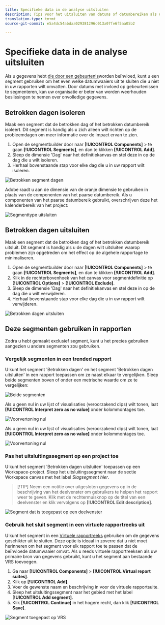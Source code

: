 ```yaml
---
title: Specifieke data in de analyse uitsluiten
description: Tips voor het uitsluiten van datums of datumbereiken als u deze niet wilt opnemen in rapporten.
translation-type: tm+mt
source-git-commit: e5a4dc54abdaa029381296c013a07fe6f5aa05b2

---
```



# Specifieke data in de analyse uitsluiten

Als u gegevens hebt [die door een gebeurtenis](overview.md)worden beïnvloed, kunt u een segment gebruiken om het even welke datumwaaiers uit te sluiten die u niet in uw rapporten wilt omvatten. Door datums met invloed op gebeurtenissen te segmenteren, kan uw organisatie er beter van worden weerhouden beslissingen te nemen over onvolledige gegevens.

## Betrokken dagen isoleren

Maak een segment dat de betrokken dag of het betrokken datumbereik isoleert. Dit segment is handig als u zich alleen wilt richten op de probleemdagen om meer informatie over de impact ervan te zien.

1. Open de segmentbuilder door naar **[!UICONTROL Components]** > te gaan **[!UICONTROL Segments]**, en dan te klikken **[!UICONTROL Add]**.
2. Sleep de dimensie &#39;Dag&#39; naar het definitiekanvas en stel deze in op de dag die u wilt isoleren.
3. Herhaal bovenstaande stap voor elke dag die u in uw rapport wilt isoleren.

![Betrokken segment dagen](assets/affected_days.jpg)

Adobe raadt u aan de dimensie van de oranje dimensie te gebruiken in plaats van de componenten van het paarse datumbereik. Als u componenten van het paarse datumbereik gebruikt, overschrijven deze het kalenderbereik van het project:

![Segmenttype uitsluiten](assets/exclude_segment_day_type.jpg)

## Betrokken dagen uitsluiten

Maak een segment dat de betrokken dag of het betrokken datumbereik uitsluit. Dit segment is handig als u de dagen wilt uitsluiten waarop problemen zijn opgetreden om het effect op de algehele rapportage te minimaliseren.

1. Open de segmentbuilder door naar **[!UICONTROL Components]** > te gaan **[!UICONTROL Segments]**, en dan te klikken **[!UICONTROL Add]**.
2. Klik in de rechterbovenhoek van het canvas voor segmentdefinitie op **[!UICONTROL Options]** > **[!UICONTROL Exclude]**.
3. Sleep de dimensie &#39;Dag&#39; naar het definitiekanvas en stel deze in op de dag die u wilt verwijderen.
4. Herhaal bovenstaande stap voor elke dag die u in uw rapport wilt verwijderen.

![Betrokken dagen uitsluiten](assets/exclude_affected_days.jpg)

## Deze segmenten gebruiken in rapporten

Zodra u hebt gemaakt exclusief segment, kunt u het precies gebruiken aangezien u andere segmenten zou gebruiken.

### Vergelijk segmenten in een trended rapport

U kunt het segment &#39;Betrokken dagen&#39; en het segment &#39;Betrokken dagen uitsluiten&#39; in een rapport toepassen om ze naast elkaar te vergelijken. Sleep beide segmenten boven of onder een metrische waarde om ze te vergelijken:

![Beide segmenten](assets/affected_and_exclude.png)

Als u geen nul in uw lijst of visualisaties (veroorzakend dips) wilt tonen, laat **[!UICONTROL Interpret zero as no value]** onder kolommontages toe.

![Voorvertoning nul](assets/interpret_zero.png)

Als u geen nul in uw lijst of visualisaties (veroorzakend dips) wilt tonen, laat **[!UICONTROL Interpret zero as no value]** onder kolommontages toe.

![Voorvertoning nul](assets/interpret_zero.png)

### Pas het uitsluitingssegment op een project toe

U kunt het segment &#39;Betrokken dagen uitsluiten&#39; toepassen op een Workspace-project. Sleep het uitsluitingssegment naar de sectie Workspace canvas met het label *Slagsegment hier*.

>[!TIP] Neem een notitie over uitgesloten gegevens op in de beschrijving van het deelvenster om gebruikers te helpen het rapport weer te geven. Klik met de rechtermuisknop op de titel van een deelvenster en klik vervolgens op **[!UICONTROL Edit description]**.

![Segment dat is toegepast op een deelvenster](assets/exclude_segment_panel.jpg)

### Gebruik het sluit segment in een virtuele rapportreeks uit

U kunt het segment in een [Virtuele rapportreeks](/help/components/vrs/vrs-about.md) gebruiken om de gegevens geschikter uit te sluiten. Deze optie is ideaal in zoverre dat u niet moet herinneren om het segment voor elk rapport toe te passen dat de beïnvloede datumwaaier omvat. Als u reeds virtuele rapportreeksen als uw primaire bron van gegevens gebruikt, kunt u het segment aan bestaande VRS toevoegen.

1. Ga naar **[!UICONTROL Components]** > **[!UICONTROL Virtual report suites]**.
2. Klik op **[!UICONTROL Add]**.
3. Voer de gewenste naam en beschrijving in voor de virtuele rapportsuite.
4. Sleep het uitsluitingssegment naar het gebied met het label **[!UICONTROL Add segment]**.
5. Klik **[!UICONTROL Continue]** in het hogere recht, dan klik **[!UICONTROL Save]**.

![Segment toegepast op VRS](assets/exclude_segment_vrs.png)
